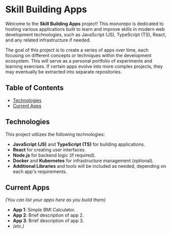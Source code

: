 # Skill Building Apps

Welcome to the **Skill Building Apps** project! This monorepo is dedicated to hosting various applications built to learn and improve skills in modern web development technologies, such as JavaScript (JS), TypeScript (TS), React, and any related infrastructure if needed.

The goal of this project is to create a series of apps over time, each focusing on different concepts or techniques within the development ecosystem. This will serve as a personal portfolio of experiments and learning exercises. If certain apps evolve into more complex projects, they may eventually be extracted into separate repositories.

## Table of Contents

- [Technologies](#technologies)
- [Current Apps](#current-apps)

## Technologies

This project utilizes the following technologies:

- **JavaScript (JS)** and **TypeScript (TS)** for building applications.
- **React** for creating user interfaces.
- **Node.js** for backend logic (if required).
- **Docker** and **Kubernetes** for infrastructure management (optional).
- **Additional Libraries** and tools will be included as needed, depending on each app's requirements.

## Current Apps

*(You can list your apps here as you build them)*

- **App 1**: Simple BMI Calculator.
- **App 2**: Brief description of app 2.
- **App 3**: Brief description of app 3.
- *(etc.)*

